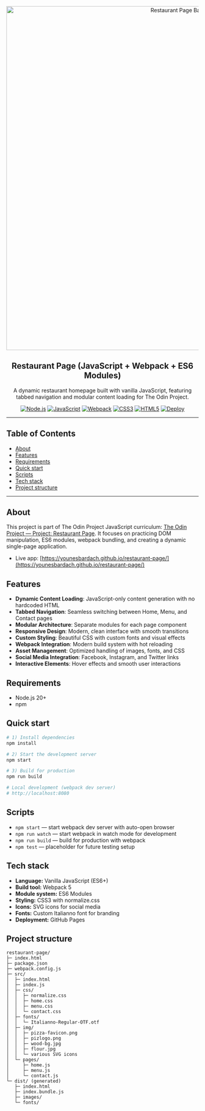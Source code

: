 <p align="center">
  <img src="https://i.postimg.cc/yxtHJ7T9/Chat-GPT-Image-Aug-14-2025-05-06-07-AM.png" alt="Restaurant Page Banner" width="900" />
</p>

<div align="center">

## Restaurant Page (JavaScript + Webpack + ES6 Modules)

A dynamic restaurant homepage built with vanilla JavaScript, featuring tabbed
navigation and modular content loading for The Odin Project.

[![Node.js](https://img.shields.io/badge/Node.js-20%2B-339933?logo=node.js&logoColor=white)](https://nodejs.org/)
[![JavaScript](https://img.shields.io/badge/JavaScript-ES6-F7DF1E?logo=javascript&logoColor=black)](https://developer.mozilla.org/en-US/docs/Web/JavaScript)
[![Webpack](https://img.shields.io/badge/Webpack-5-8DD6F9?logo=webpack&logoColor=black)](https://webpack.js.org/)
[![CSS3](https://img.shields.io/badge/CSS3-1572B6?logo=css3&logoColor=white)](https://developer.mozilla.org/en-US/docs/Web/CSS)
[![HTML5](https://img.shields.io/badge/HTML5-E34F26?logo=html5&logoColor=white)](https://developer.mozilla.org/en-US/docs/Web/HTML)
[![Deploy](https://img.shields.io/badge/Deployed%20on-GitHub%20Pages-181717?logo=github&logoColor=white)](https://younesbardach.github.io/restaurant-page/)

</div>

---

## Table of Contents

- [About](#about)
- [Features](#features)
- [Requirements](#requirements)
- [Quick start](#quick-start)
- [Scripts](#scripts)
- [Tech stack](#tech-stack)
- [Project structure](#project-structure)

---

## About

This project is part of The Odin Project JavaScript curriculum:
[The Odin Project — Project: Restaurant Page](https://www.theodinproject.com/lessons/node-path-javascript-restaurant-page).
It focuses on practicing DOM manipulation, ES6 modules, webpack bundling, and
creating a dynamic single-page application.

- Live app:
  [https://younesbardach.github.io/restaurant-page/](https://younesbardach.github.io/restaurant-page/)

## Features

- **Dynamic Content Loading**: JavaScript-only content generation with no
  hardcoded HTML
- **Tabbed Navigation**: Seamless switching between Home, Menu, and Contact
  pages
- **Modular Architecture**: Separate modules for each page component
- **Responsive Design**: Modern, clean interface with smooth transitions
- **Custom Styling**: Beautiful CSS with custom fonts and visual effects
- **Webpack Integration**: Modern build system with hot reloading
- **Asset Management**: Optimized handling of images, fonts, and CSS
- **Social Media Integration**: Facebook, Instagram, and Twitter links
- **Interactive Elements**: Hover effects and smooth user interactions

## Requirements

- Node.js 20+
- npm

## Quick start

```bash
# 1) Install dependencies
npm install

# 2) Start the development server
npm start

# 3) Build for production
npm run build

# Local development (webpack dev server)
# http://localhost:8080
```

## Scripts

- `npm start` — start webpack dev server with auto-open browser
- `npm run watch` — start webpack in watch mode for development
- `npm run build` — build for production with webpack
- `npm test` — placeholder for future testing setup

## Tech stack

- **Language:** Vanilla JavaScript (ES6+)
- **Build tool:** Webpack 5
- **Module system:** ES6 Modules
- **Styling:** CSS3 with normalize.css
- **Icons:** SVG icons for social media
- **Fonts:** Custom Italianno font for branding
- **Deployment:** GitHub Pages

## Project structure

```
restaurant-page/
├─ index.html
├─ package.json
├─ webpack.config.js
├─ src/
│  ├─ index.html
│  ├─ index.js
│  ├─ css/
│  │  ├─ normalize.css
│  │  ├─ home.css
│  │  ├─ menu.css
│  │  └─ contact.css
│  ├─ fonts/
│  │  └─ Italianno-Regular-OTF.otf
│  ├─ img/
│  │  ├─ pizza-favicon.png
│  │  ├─ pizlogo.png
│  │  ├─ wood-bg.jpg
│  │  ├─ flour.jpg
│  │  └─ various SVG icons
│  └─ pages/
│     ├─ home.js
│     ├─ menu.js
│     └─ contact.js
└─ dist/ (generated)
   ├─ index.html
   ├─ index.bundle.js
   ├─ images/
   └─ fonts/
```

